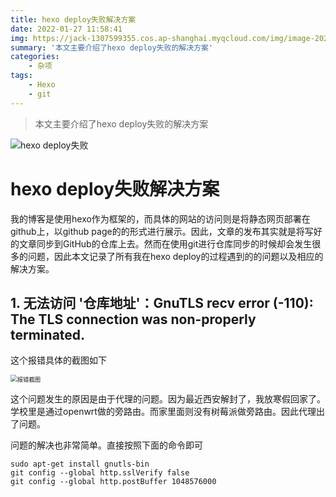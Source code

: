 ```yaml
---
title: hexo deploy失败解决方案
date: 2022-01-27 11:58:41
img: https://jack-1307599355.cos.ap-shanghai.myqcloud.com/img/image-20220127120521462.png
summary: '本文主要介绍了hexo deploy失败的解决方案'
categories:
	- 杂项
tags:
    - Hexo
    - git
---
```


> 本文主要介绍了hexo deploy失败的解决方案

![hexo deploy失败](https://jack-1307599355.cos.ap-shanghai.myqcloud.com/img/image-20220127120521462.png)







# hexo deploy失败解决方案

我的博客是使用hexo作为框架的，而具体的网站的访问则是将静态网页部署在github上，以github page的的形式进行展示。因此，文章的发布其实就是将写好的文章同步到GitHub的仓库上去。然而在使用git进行仓库同步的时候却会发生很多的问题，因此本文记录了所有我在hexo deploy的过程遇到的的问题以及相应的解决方案。





## 1. 无法访问 '仓库地址'：GnuTLS recv error (-110): The TLS connection was non-properly terminated.

这个报错具体的截图如下

<img src="https://jack-1307599355.cos.ap-shanghai.myqcloud.com/img/image-20220127120521462.png" alt="报错截图" style="zoom: 67%;" />

这个问题发生的原因是由于代理的问题。因为最近西安解封了，我放寒假回家了。学校里是通过openwrt做的旁路由。而家里面则没有树莓派做旁路由。因此代理出了问题。

问题的解决也非常简单。直接按照下面的命令即可

```shell
sudo apt-get install gnutls-bin
git config --global http.sslVerify false
git config --global http.postBuffer 1048576000
```


